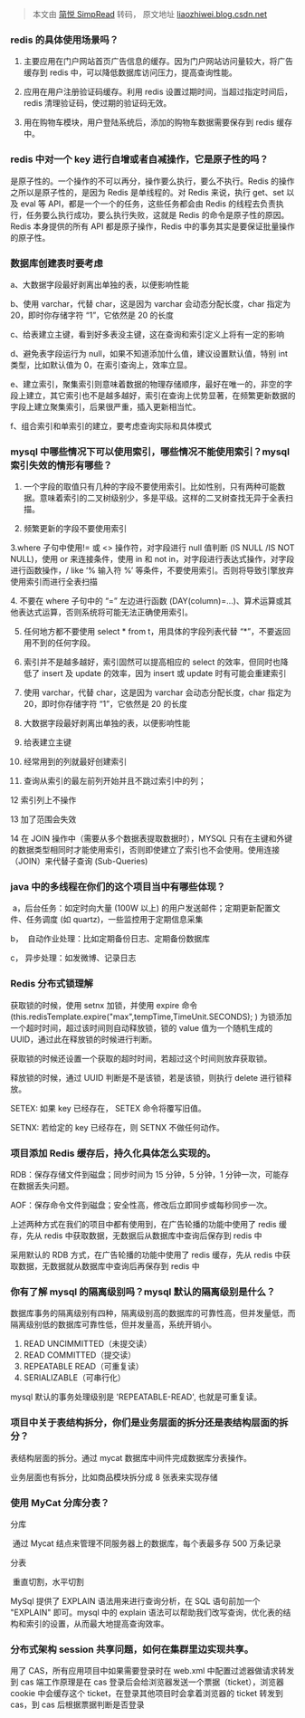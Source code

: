 > 本文由 [简悦 SimpRead](http://ksria.com/simpread/) 转码， 原文地址 [liaozhiwei.blog.csdn.net](https://liaozhiwei.blog.csdn.net/article/details/88726705)

### redis 的具体使用场景吗？

1. 主要应用在门户网站首页广告信息的缓存。因为门户网站访问量较大，将广告缓存到 redis 中，可以降低数据库访问压力，提高查询性能。

2. 应用在用户注册验证码缓存。利用 redis 设置过期时间，当超过指定时间后，redis 清理验证码，使过期的验证码无效。

3. 用在购物车模块，用户登陆系统后，添加的购物车数据需要保存到 redis 缓存中。

### redis 中对一个 key 进行自增或者自减操作，它是原子性的吗？

是原子性的。一个操作的不可以再分，操作要么执行，要么不执行。Redis 的操作之所以是原子性的，是因为 Redis 是单线程的。对 Redis 来说，执行 get、set 以及 eval 等 API，都是一个一个的任务，这些任务都会由 Redis 的线程去负责执行，任务要么执行成功，要么执行失败，这就是 Redis 的命令是原子性的原因。Redis 本身提供的所有 API 都是原子操作，Redis 中的事务其实是要保证批量操作的原子性。

### 数据库创建表时要考虑

a、大数据字段最好剥离出单独的表，以便影响性能

b、使用 varchar，代替 char，这是因为 varchar 会动态分配长度，char 指定为 20，即时你存储字符 “1”，它依然是 20 的长度

c、给表建立主键，看到好多表没主键，这在查询和索引定义上将有一定的影响

d、避免表字段运行为 null，如果不知道添加什么值，建议设置默认值，特别 int 类型，比如默认值为 0，在索引查询上，效率立显。

e、建立索引，聚集索引则意味着数据的物理存储顺序，最好在唯一的，非空的字段上建立，其它索引也不是越多越好，索引在查询上优势显著，在频繁更新数据的字段上建立聚集索引，后果很严重，插入更新相当忙。

f、组合索引和单索引的建立，要考虑查询实际和具体模式

### ​​​​mysql 中哪些情况下可以使用索引，哪些情况不能使用索引？mysql 索引失效的情形有哪些？

1. 一个字段的取值只有几种的字段不要使用索引。比如性别，只有两种可能数据。意味着索引的二叉树级别少，多是平级。这样的二叉树查找无异于全表扫描。

2. 频繁更新的字段不要使用索引

3.where 子句中使用!= 或 <> 操作符，对字段进行 null 值判断 (IS NULL /IS NOT NULL)，使用 or 来连接条件，使用 in 和 not in，对字段进行表达式操作，对字段进行函数操作，/ like ‘% 输入符 %’ 等条件，不要使用索引。否则将导致引擎放弃使用索引而进行全表扫描

4. 不要在 where 子句中的 “=” 左边进行函数 (DAY(column)=…)、算术运算或其他表达式运算，否则系统将可能无法正确使用索引。

5. 任何地方都不要使用 select * from t，用具体的字段列表代替 “*”，不要返回用不到的任何字段。

6. 索引并不是越多越好，索引固然可以提高相应的 select 的效率，但同时也降低了 insert 及 update 的效率，因为 insert 或 update 时有可能会重建索引

7. 使用 varchar，代替 char，这是因为 varchar 会动态分配长度，char 指定为 20，即时你存储字符 “1”，它依然是 20 的长度

8. 大数据字段最好剥离出单独的表，以便影响性能

9. 给表建立主键

10. 经常用到的列就最好创建索引

11. 查询从索引的最左前列开始并且不跳过索引中的列；

12 索引列上不操作

13 加了范围会失效

14 在 JOIN 操作中（需要从多个数据表提取数据时），MYSQL 只有在主键和外键的数据类型相同时才能使用索引，否则即使建立了索引也不会使用。使用连接（JOIN）来代替子查询 (Sub-Queries)

### java 中的多线程在你们的这个项目当中有哪些体现？

 a，后台任务：如定时向大量 (100W 以上) 的用户发送邮件；定期更新配置文件、任务调度 (如 quartz)，一些监控用于定期信息采集

b，  自动作业处理：比如定期备份日志、定期备份数据库

c， 异步处理：如发微博、记录日志

### ​​​​Redis 分布式锁理解

获取锁的时候，使用 setnx 加锁，并使用 expire 命令 (this.redisTemplate.expire("max",tempTime,TimeUnit.SECONDS); ) 为锁添加一个超时时间，超过该时间则自动释放锁，锁的 value 值为一个随机生成的 UUID，通过此在释放锁的时候进行判断。

获取锁的时候还设置一个获取的超时时间，若超过这个时间则放弃获取锁。

释放锁的时候，通过 UUID 判断是不是该锁，若是该锁，则执行 delete 进行锁释放。

SETEX: 如果 key 已经存在， SETEX 命令将覆写旧值。

SETNX: 若给定的 key 已经存在，则 SETNX 不做任何动作。

### ​​​​项目添加 Redis 缓存后，持久化具体怎么实现的。

RDB：保存存储文件到磁盘；同步时间为 15 分钟，5 分钟，1 分钟一次，可能存在数据丢失问题。

AOF：保存命令文件到磁盘；安全性高，修改后立即同步或每秒同步一次。

上述两种方式在我们的项目中都有使用到，在广告轮播的功能中使用了 redis 缓存，先从 redis 中获取数据，无数据后从数据库中查询后保存到 redis 中

采用默认的 RDB 方式，在广告轮播的功能中使用了 redis 缓存，先从 redis 中获取数据，无数据就从数据库中查询后再保存到 redis 中

### ​​​​你有了解 mysql 的隔离级别吗？mysql 默认的隔离级别是什么？

数据库事务的隔离级别有四种，隔离级别高的数据库的可靠性高，但并发量低，而隔离级别低的数据库可靠性低，但并发量高，系统开销小。

1.  READ UNCIMMITTED（未提交读）
2.  READ COMMITTED（提交读）
3.  REPEATABLE READ（可重复读）
4.  SERIALIZABLE（可串行化）

mysql 默认的事务处理级别是 'REPEATABLE-READ', 也就是可重复读。

### ​​​​项目中关于表结构拆分，你们是业务层面的拆分还是表结构层面的拆分？

表结构层面的拆分。通过 mycat 数据库中间件完成数据库分表操作。

业务层面也有拆分，比如商品模块拆分成 8 张表来实现存储

### 使用 MyCat 分库分表？

分库

 通过 Mycat 结点来管理不同服务器上的数据库，每个表最多存 500 万条记录

分表

 重直切割，水平切割

MySql 提供了 EXPLAIN 语法用来进行查询分析，在 SQL 语句前加一个 "EXPLAIN" 即可。mysql 中的 explain 语法可以帮助我们改写查询，优化表的结构和索引的设置，从而最大地提高查询效率。

### ​​​​分布式架构 session 共享问题，如何在集群里边实现共享。

用了 CAS，所有应用项目中如果需要登录时在 web.xml 中配置过滤器做请求转发到 cas 端工作原理是在 cas 登录后会给浏览器发送一个票据（ticket），浏览器 cookie 中会缓存这个 ticket，在登录其他项目时会拿着浏览器的 ticket 转发到 cas，到 cas 后根据票据判断是否登录